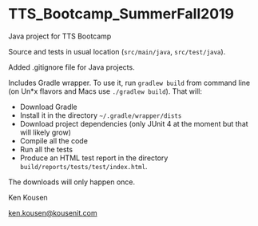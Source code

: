 # TTS_Bootcamp_SummerFall2019
Java project for TTS Bootcamp

Source and tests in usual location (`src/main/java`, `src/test/java`).

Added .gitignore file for Java projects.

Includes Gradle wrapper. To use it, run `gradlew build` from command line (on Un*x flavors and Macs use `./gradlew build`).
That will:

* Download Gradle
* Install it in the directory `~/.gradle/wrapper/dists`
* Download project dependencies (only JUnit 4 at the moment but that will likely grow)
* Compile all the code
* Run all the tests
* Produce an HTML test report in the directory `build/reports/tests/test/index.html`.

The downloads will only happen once.

Ken Kousen

ken.kousen@kousenit.com
